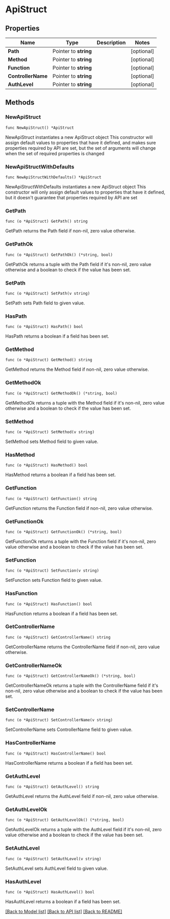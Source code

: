 # ApiStruct

## Properties

Name | Type | Description | Notes
------------ | ------------- | ------------- | -------------
**Path** | Pointer to **string** |  | [optional] 
**Method** | Pointer to **string** |  | [optional] 
**Function** | Pointer to **string** |  | [optional] 
**ControllerName** | Pointer to **string** |  | [optional] 
**AuthLevel** | Pointer to **string** |  | [optional] 

## Methods

### NewApiStruct

`func NewApiStruct() *ApiStruct`

NewApiStruct instantiates a new ApiStruct object
This constructor will assign default values to properties that have it defined,
and makes sure properties required by API are set, but the set of arguments
will change when the set of required properties is changed

### NewApiStructWithDefaults

`func NewApiStructWithDefaults() *ApiStruct`

NewApiStructWithDefaults instantiates a new ApiStruct object
This constructor will only assign default values to properties that have it defined,
but it doesn't guarantee that properties required by API are set

### GetPath

`func (o *ApiStruct) GetPath() string`

GetPath returns the Path field if non-nil, zero value otherwise.

### GetPathOk

`func (o *ApiStruct) GetPathOk() (*string, bool)`

GetPathOk returns a tuple with the Path field if it's non-nil, zero value otherwise
and a boolean to check if the value has been set.

### SetPath

`func (o *ApiStruct) SetPath(v string)`

SetPath sets Path field to given value.

### HasPath

`func (o *ApiStruct) HasPath() bool`

HasPath returns a boolean if a field has been set.

### GetMethod

`func (o *ApiStruct) GetMethod() string`

GetMethod returns the Method field if non-nil, zero value otherwise.

### GetMethodOk

`func (o *ApiStruct) GetMethodOk() (*string, bool)`

GetMethodOk returns a tuple with the Method field if it's non-nil, zero value otherwise
and a boolean to check if the value has been set.

### SetMethod

`func (o *ApiStruct) SetMethod(v string)`

SetMethod sets Method field to given value.

### HasMethod

`func (o *ApiStruct) HasMethod() bool`

HasMethod returns a boolean if a field has been set.

### GetFunction

`func (o *ApiStruct) GetFunction() string`

GetFunction returns the Function field if non-nil, zero value otherwise.

### GetFunctionOk

`func (o *ApiStruct) GetFunctionOk() (*string, bool)`

GetFunctionOk returns a tuple with the Function field if it's non-nil, zero value otherwise
and a boolean to check if the value has been set.

### SetFunction

`func (o *ApiStruct) SetFunction(v string)`

SetFunction sets Function field to given value.

### HasFunction

`func (o *ApiStruct) HasFunction() bool`

HasFunction returns a boolean if a field has been set.

### GetControllerName

`func (o *ApiStruct) GetControllerName() string`

GetControllerName returns the ControllerName field if non-nil, zero value otherwise.

### GetControllerNameOk

`func (o *ApiStruct) GetControllerNameOk() (*string, bool)`

GetControllerNameOk returns a tuple with the ControllerName field if it's non-nil, zero value otherwise
and a boolean to check if the value has been set.

### SetControllerName

`func (o *ApiStruct) SetControllerName(v string)`

SetControllerName sets ControllerName field to given value.

### HasControllerName

`func (o *ApiStruct) HasControllerName() bool`

HasControllerName returns a boolean if a field has been set.

### GetAuthLevel

`func (o *ApiStruct) GetAuthLevel() string`

GetAuthLevel returns the AuthLevel field if non-nil, zero value otherwise.

### GetAuthLevelOk

`func (o *ApiStruct) GetAuthLevelOk() (*string, bool)`

GetAuthLevelOk returns a tuple with the AuthLevel field if it's non-nil, zero value otherwise
and a boolean to check if the value has been set.

### SetAuthLevel

`func (o *ApiStruct) SetAuthLevel(v string)`

SetAuthLevel sets AuthLevel field to given value.

### HasAuthLevel

`func (o *ApiStruct) HasAuthLevel() bool`

HasAuthLevel returns a boolean if a field has been set.


[[Back to Model list]](../README.md#documentation-for-models) [[Back to API list]](../README.md#documentation-for-api-endpoints) [[Back to README]](../README.md)


